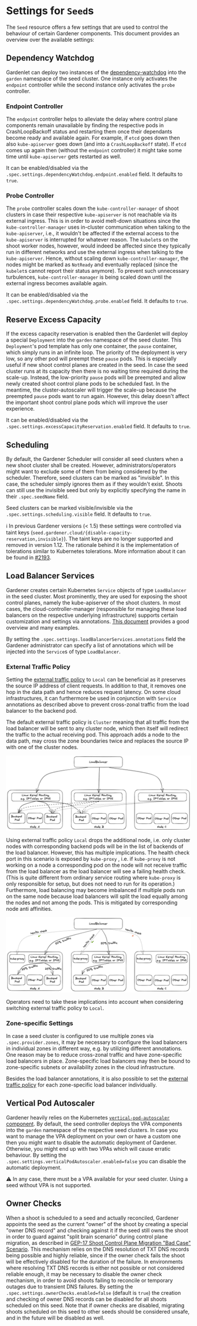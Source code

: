# Settings for `Seed`s

The `Seed` resource offers a few settings that are used to control the behaviour of certain Gardener components.
This document provides an overview over the available settings:

## Dependency Watchdog

Gardenlet can deploy two instances of the [dependency-watchdog](https://github.com/gardener/dependency-watchdog) into the `garden` namespace of the seed cluster.
One instance only activates the `endpoint` controller while the second instance only activates the `probe` controller.

### Endpoint Controller

The `endpoint` controller helps to alleviate the delay where control plane components remain unavailable by finding the respective pods in CrashLoopBackoff status and restarting them once their dependants become ready and available again.
For example, if `etcd` goes down then also `kube-apiserver` goes down (and into a `CrashLoopBackoff` state). If `etcd` comes up again then (without the `endpoint` controller) it might take some time until `kube-apiserver` gets restarted as well.

It can be enabled/disabled via the `.spec.settings.dependencyWatchdog.endpoint.enabled` field.
It defaults to `true`.

### Probe Controller

The `probe` controller scales down the `kube-controller-manager` of shoot clusters in case their respective `kube-apiserver` is not reachable via its external ingress.
This is in order to avoid melt-down situations since the `kube-controller-manager` uses in-cluster communication when talking to the `kube-apiserver`, i.e., it wouldn't be affected if the external access to the `kube-apiserver` is interrupted for whatever reason.
The `kubelet`s on the shoot worker nodes, however, would indeed be affected since they typically run in different networks and use the external ingress when talking to the `kube-apiserver`.
Hence, without scaling down `kube-controller-manager`, the nodes might be marked as `NotReady` and eventually replaced (since the `kubelet`s cannot report their status anymore).
To prevent such unnecessary turbulences, `kube-controller-manager` is being scaled down until the external ingress becomes available again.

It can be enabled/disabled via the `.spec.settings.dependencyWatchdog.probe.enabled` field.
It defaults to `true`.

## Reserve Excess Capacity

If the excess capacity reservation is enabled then the Gardenlet will deploy a special `Deployment` into the `garden` namespace of the seed cluster.
This `Deployment`'s pod template has only one container, the `pause` container, which simply runs in an infinite loop.
The priority of the deployment is very low, so any other pod will preempt these `pause` pods.
This is especially useful if new shoot control planes are created in the seed.
In case the seed cluster runs at its capacity then there is no waiting time required during the scale-up.
Instead, the low-priority `pause` pods will be preempted and allow newly created shoot control plane pods to be scheduled fast.
In the meantime, the cluster-autoscaler will trigger the scale-up because the preempted `pause` pods want to run again.
However, this delay doesn't affect the important shoot control plane pods which will improve the user experience.

It can be enabled/disabled via the `.spec.settings.excessCapacityReservation.enabled` field.
It defaults to `true`.

## Scheduling

By default, the Gardener Scheduler will consider all seed clusters when a new shoot cluster shall be created.
However, administrators/operators might want to exclude some of them from being considered by the scheduler.
Therefore, seed clusters can be marked as "invisible".
In this case, the scheduler simply ignores them as if they wouldn't exist.
Shoots can still use the invisible seed but only by explicitly specifying the name in their `.spec.seedName` field.

Seed clusters can be marked visible/invisible via the `.spec.settings.scheduling.visible` field.
It defaults to `true`.

ℹ️ In previous Gardener versions (< 1.5) these settings were controlled via taint keys (`seed.gardener.cloud/{disable-capacity-reservation,invisible}`).
The taint keys are no longer supported and removed in version 1.12.
The rationale behind it is the implementation of tolerations similar to Kubernetes tolerations.
More information about it can be found in [#2193](https://github.com/gardener/gardener/issues/2193).

## Load Balancer Services

Gardener creates certain Kubernetes `Service` objects of type `LoadBalancer` in the seed cluster.
Most prominently, they are used for exposing the shoot control planes, namely the kube-apiserver of the shoot clusters.
In most cases, the cloud-controller-manager (responsible for managing these load balancers on the respective underlying infrastructure) supports certain customization and settings via annotations.
[This document](https://kubernetes.io/docs/concepts/services-networking/service/#loadbalancer) provides a good overview and many examples.

By setting the `.spec.settings.loadBalancerServices.annotations` field the Gardener administrator can specify a list of annotations which will be injected into the `Service`s of type `LoadBalancer`.

### External Traffic Policy

Setting the [external traffic policy](https://kubernetes.io/docs/tasks/access-application-cluster/create-external-load-balancer/#preserving-the-client-source-ip) to `Local` can be beneficial as it
preserves the source IP address of client requests. In addition to that, it removes one hop in the data path and hence reduces request latency. On some cloud infrastructures, it can furthermore be
used in conjunction with `Service` annotations as described above to prevent cross-zonal traffic from the load balancer to the backend pod.

The default external traffic policy is `Cluster` meaning that all traffic from the load balancer will be sent to any cluster node, which then itself will redirect the traffic to the actual receiving
pod. This approach adds a node to the data path, may cross the zone boundaries twice and replaces the source IP with one of the cluster nodes.

![External Traffic Policy Cluster](./images/external-traffic-policy-cluster.png)

Using external traffic policy `Local` drops the additional node, i.e. only cluster nodes with corresponding backend pods will be in the list of backends of the load balancer. However, this has
multiple implications. The health check port in this scenario is exposed by `kube-proxy` , i.e. if `kube-proxy` is not working on a node a corresponding pod on the node will not receive traffic from
the load balancer as the load balancer will see a failing health check. (This is quite different from ordinary service routing where `kube-proxy` is only responsible for setup, but does not need to
run for its operation.) Furthermore, load balancing may become imbalanced if multiple pods run on the same node because load balancers will split the load equally among the nodes and not among the
pods. This is mitigated by corresponding node anti affinities.

![External Traffic Policy Local](./images/external-traffic-policy-local.png)

Operators need to take these implications into account when considering switching external traffic policy to `Local`.

### Zone-specific Settings

In case a seed cluster is configured to use multiple zones via `.spec.provider.zones`, it may be necessary to configure the load balancers in individual zones in different way, e.g. by utilizing
different annotations. One reason may be to reduce cross-zonal traffic and have zone-specific load balancers in place. Zone-specific load balancers may then be bound to zone-specific subnets or
availability zones in the cloud infrastructure.

Besides the load balancer annotations, it is also possible to set the [external traffic policy](#external-traffic-policy) for each zone-specific load balancer individually.

## Vertical Pod Autoscaler

Gardener heavily relies on the Kubernetes [`vertical-pod-autoscaler` component](https://github.com/kubernetes/autoscaler/tree/master/vertical-pod-autoscaler).
By default, the seed controller deploys the VPA components into the `garden` namespace of the respective seed clusters.
In case you want to manage the VPA deployment on your own or have a custom one then you might want to disable the automatic deployment of Gardener.
Otherwise, you might end up with two VPAs which will cause erratic behaviour.
By setting the `.spec.settings.verticalPodAutoscaler.enabled=false` you can disable the automatic deployment.

⚠️ In any case, there must be a VPA available for your seed cluster. Using a seed without VPA is not supported.

## Owner Checks

When a shoot is scheduled to a seed and actually reconciled, Gardener appoints the seed as the current "owner" of the shoot by creating a special "owner DNS record" and checking against it if the seed still owns the shoot in order to guard against "split brain scenario" during control plane migration, as described in [GEP-17 Shoot Control Plane Migration "Bad Case" Scenario](../proposals/17-shoot-control-plane-migration-bad-case.md).
This mechanism relies on the DNS resolution of TXT DNS records being possible and highly reliable, since if the owner check fails the shoot will be effectively disabled for the duration of the failure.
In environments where resolving TXT DNS records is either not possible or not considered reliable enough, it may be necessary to disable the owner check mechanism, in order to avoid shoots failing to reconcile or temporary outages due to transient DNS failures.
By setting the `.spec.settings.ownerChecks.enabled=false` (default is `true`) the creation and checking of owner DNS records can be disabled for all shoots scheduled on this seed. Note that if owner checks are disabled, migrating shoots scheduled on this seed to other seeds should be considered unsafe, and in the future will be disabled as well.
